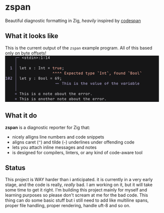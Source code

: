 # zspan

Beautiful diagnostic formatting in Zig, _heavily_ inspired by [codespan](https://github.com/brendanzab/codespan)

## What it looks like
This is the current output of the `zspan` example program. All of this based only on byte offsets!
![Preview](./assets/zspan-preview.svg?sanize=true)

## What it do
**zspan** is a diagnostic reporter for Zig that:
- nicely alligns line numbers and code snippets
- aligns caret (`^`) and tilde (`~`) underlines under offending code
- lets you attach inline messages and notes
- is designed for compilers, linters, or any kind of code-aware tool

## Status
This project is WAY harder than i anticipated. it is currently in a very early stage, and the code is really, _really_ bad. I am working on it, but it will take some time to get it right.
I'm building this project mainly for myself and learning purposes so please don't scream at me for the bad code. This thing can do some basic stuff but i still need to add like multiline spans, proper file handling, proper rendering, handle uft-8 and so on.
